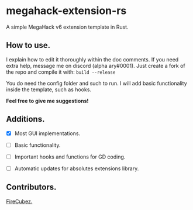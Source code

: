 # megahack-extension-rs
A simple MegaHack v6 extension template in Rust.

## How to use.
I explain how to edit it thoroughly within the doc comments. If you need extra help, message me on discord (alpha ary#0001). Just create a fork of the repo and compile it with:
`build --release`

You do need the config folder and such to run. I will add basic functionality inside the template, such as hooks.

**Feel free to give me suggestions!**


## Additions.
- [X] Most GUI implementations.
- [ ] Basic functionality.
- [ ] Important hooks and functions for GD coding.
- [ ] Automatic updates for absolutes extensions library.


## Contributors.
[FireCubez.](https://github.com/FireCubez)

